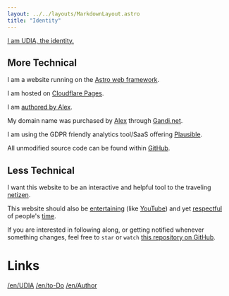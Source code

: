 ```yaml
---
layout: ../../layouts/MarkdownLayout.astro
title: "Identity"
---
```


[I am UDIA, the identity.](/)

## More Technical

I am a website running on the [Astro web framework](https://astro.build/).

I am hosted on [Cloudflare Pages](https://pages.cloudflare.com/).

I am [authored by Alex][alex].

My domain name was purchased by [Alex][alex] through [Gandi.net](https://www.gandi.net).

I am using the GDPR friendly analytics tool/SaaS offering [Plausible](https://plausible.io).

All unmodified source code can be found within [GitHub](https://github.com/udiaca/u0.vc).

## Less Technical

I want this website to be an interactive and helpful tool to the traveling [netizen](https://en.wikipedia.org/wiki/Netizen).

This website should also be [entertaining](https://en.wikipedia.org/wiki/Entertainment) (like [YouTube](https://www.youtube.com/)) and yet [respectful](https://en.wikipedia.org/wiki/Respect) of people's [time](https://en.wikipedia.org/wiki/Time).

If you are interested in following along, or getting notified whenever something changes, feel free to `star` or `watch` [this repository on GitHub](https://github.com/udiaca/u0.vc).

# Links

[/en/UDIA](/en/)
[/en/to-Do](/en/todo)
[/en/Author](/en/author)

[alex]: https://udia.ca/about
